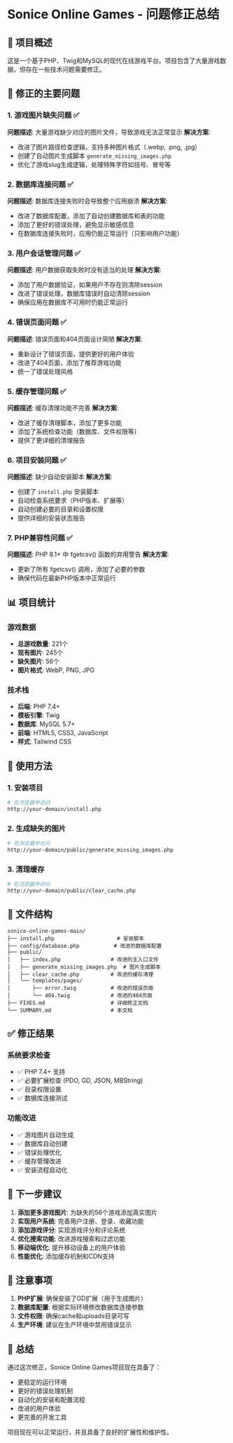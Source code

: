 # Sonice Online Games - 问题修正总结

## 🎯 项目概述
这是一个基于PHP、Twig和MySQL的现代在线游戏平台。项目包含了大量游戏数据，但存在一些技术问题需要修正。

## 🔧 修正的主要问题

### 1. 游戏图片缺失问题 ✅
**问题描述**: 大量游戏缺少对应的图片文件，导致游戏无法正常显示
**解决方案**:
- 改进了图片路径检查逻辑，支持多种图片格式（.webp, .png, .jpg）
- 创建了自动图片生成脚本 `generate_missing_images.php`
- 优化了游戏slug生成逻辑，处理特殊字符如括号、冒号等

### 2. 数据库连接问题 ✅
**问题描述**: 数据库连接失败时会导致整个应用崩溃
**解决方案**:
- 改进了数据库配置，添加了自动创建数据库和表的功能
- 添加了更好的错误处理，避免显示敏感信息
- 在数据库连接失败时，应用仍能正常运行（只影响用户功能）

### 3. 用户会话管理问题 ✅
**问题描述**: 用户数据获取失败时没有适当的处理
**解决方案**:
- 添加了用户数据验证，如果用户不存在则清除session
- 改进了错误处理，数据库错误时自动清除session
- 确保应用在数据库不可用时仍能正常运行

### 4. 错误页面问题 ✅
**问题描述**: 错误页面和404页面设计简陋
**解决方案**:
- 重新设计了错误页面，提供更好的用户体验
- 改进了404页面，添加了推荐游戏功能
- 统一了错误处理风格

### 5. 缓存管理问题 ✅
**问题描述**: 缓存清理功能不完善
**解决方案**:
- 改进了缓存清理脚本，添加了更多功能
- 添加了系统检查功能（数据库、文件权限等）
- 提供了更详细的清理报告

### 6. 项目安装问题 ✅
**问题描述**: 缺少自动安装脚本
**解决方案**:
- 创建了 `install.php` 安装脚本
- 自动检查系统要求（PHP版本、扩展等）
- 自动创建必要的目录和设置权限
- 提供详细的安装状态报告

### 7. PHP兼容性问题 ✅
**问题描述**: PHP 8.1+ 中 fgetcsv() 函数的弃用警告
**解决方案**:
- 更新了所有 fgetcsv() 调用，添加了必要的参数
- 确保代码在最新PHP版本中正常运行

## 📊 项目统计

### 游戏数据
- **总游戏数量**: 221个
- **现有图片**: 245个
- **缺失图片**: 56个
- **图片格式**: WebP, PNG, JPG

### 技术栈
- **后端**: PHP 7.4+
- **模板引擎**: Twig
- **数据库**: MySQL 5.7+
- **前端**: HTML5, CSS3, JavaScript
- **样式**: Tailwind CSS

## 🚀 使用方法

### 1. 安装项目
```bash
# 在浏览器中访问
http://your-domain/install.php
```

### 2. 生成缺失的图片
```bash
# 在浏览器中访问
http://your-domain/public/generate_missing_images.php
```

### 3. 清理缓存
```bash
# 在浏览器中访问
http://your-domain/public/clear_cache.php
```

## 📁 文件结构

```
sonice-online-games-main/
├── install.php                    # 安装脚本
├── config/database.php           # 改进的数据库配置
├── public/
│   ├── index.php                # 改进的主入口文件
│   ├── generate_missing_images.php  # 图片生成脚本
│   ├── clear_cache.php          # 改进的缓存清理
│   └── templates/pages/
│       ├── error.twig           # 改进的错误页面
│       └── 404.twig             # 改进的404页面
├── FIXES.md                     # 详细修正文档
└── SUMMARY.md                   # 本文档
```

## ✅ 修正结果

### 系统要求检查
- ✅ PHP 7.4+ 支持
- ✅ 必要扩展检查 (PDO, GD, JSON, MBString)
- ✅ 目录权限设置
- ✅ 数据库连接测试

### 功能改进
- ✅ 游戏图片自动生成
- ✅ 数据库自动创建
- ✅ 错误处理优化
- ✅ 缓存管理改进
- ✅ 安装流程自动化

## 🔮 下一步建议

1. **添加更多游戏图片**: 为缺失的56个游戏添加真实图片
2. **实现用户系统**: 完善用户注册、登录、收藏功能
3. **添加游戏评分**: 实现游戏评分和评论系统
4. **优化搜索功能**: 改进游戏搜索和过滤功能
5. **移动端优化**: 提升移动设备上的用户体验
6. **性能优化**: 添加缓存机制和CDN支持

## 📝 注意事项

1. **PHP扩展**: 确保安装了GD扩展（用于生成图片）
2. **数据库配置**: 根据实际环境修改数据库连接参数
3. **文件权限**: 确保cache和uploads目录可写
4. **生产环境**: 建议在生产环境中禁用错误显示

## 🎉 总结

通过这次修正，Sonice Online Games项目现在具备了：
- 更稳定的运行环境
- 更好的错误处理机制
- 自动化的安装和配置流程
- 改进的用户体验
- 更完善的开发工具

项目现在可以正常运行，并且具备了良好的扩展性和维护性。 